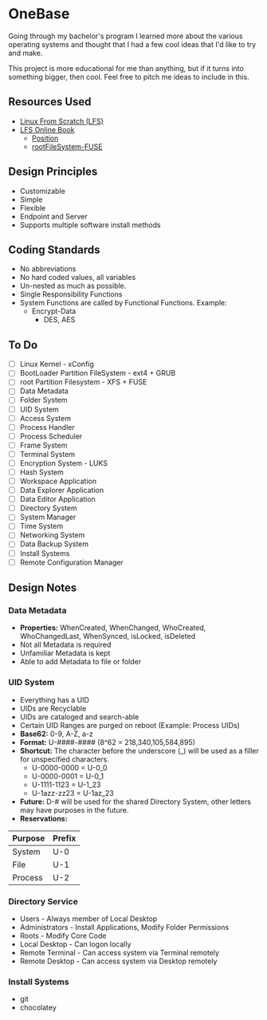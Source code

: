 # OneBase

Going through my bachelor's program I learned more about the various operating systems and thought that I had a few cool ideas that I'd like to try and make.

This project is more educational for me than anything, but if it turns into something bigger, then cool. Feel free to pitch me ideas to include in this.

## Resources Used

- [Linux From Scratch (LFS)](https://www.linuxfromscratch.org/lfs/)
- [LFS Online Book](https://www.linuxfromscratch.org/lfs/view/stable/)
  - [Position](https://www.linuxfromscratch.org/lfs/view/stable/chapter02/creatingpartition.html)
  - [rootFileSystem-FUSE](https://www.kernel.org/doc/html/next/filesystems/fuse.html)

## Design Principles

- Customizable
- Simple
- Flexible
- Endpoint and Server
- Supports multiple software install methods

## Coding Standards

- No abbreviations
- No hard coded values, all variables
- Un-nested as much as possible.
- Single Responsibility Functions
- System Functions are called by Functional Functions. Example:
    - Encrypt-Data
        - DES, AES

## To Do

- [ ] Linux Kernel - xConfig
- [ ] BootLoader Partition FileSystem - ext4 + GRUB
- [ ] root Partition Filesystem - XFS + FUSE
- [ ] Data Metadata
- [ ] Folder System
- [ ] UID System
- [ ] Access System
- [ ] Process Handler
- [ ] Process Scheduler
- [ ] Frame System
- [ ] Terminal System
- [ ] Encryption System - LUKS
- [ ] Hash System
- [ ] Workspace Application
- [ ] Data Explorer Application
- [ ] Data Editor Application
- [ ] Directory System
- [ ] System Manager
- [ ] Time System
- [ ] Networking System
- [ ] Data Backup System
- [ ] Install Systems
- [ ] Remote Configuration Manager

## Design Notes

### Data Metadata
 - **Properties:** WhenCreated, WhenChanged, WhoCreated, WhoChangedLast, WhenSynced, isLocked, isDeleted
 - Not all Metadata is required
 - Unfamiliar Metadata is kept
 - Able to add Metadata to file or folder

### UID System

- Everything has a UID
- UIDs are Recyclable
- UIDs are cataloged and search-able
- Certain UID Ranges are purged on reboot (Example: Process UIDs)
- **Base62:** 0-9, A-Z, a-z
- **Format:** U-####-#### (8^62 = 218,340,105,584,895)
- **Shortcut:** The character before the underscore (_) will be used as a filler for unspecified characters.
    - U-0000-0000 = U-0_0
    - U-0000-0001 = U-0_1
    - U-1111-1123 = U-1_23
    - U-1azz-zz23 = U-1az_23
- **Future:** D-# will be used for the shared Directory System, other letters may have purposes in the future.
- **Reservations:**

| Purpose | Prefix |
| ------- | ------ |
| System  | U-0    |
| File    | U-1    |
| Process | U-2    |

### Directory Service

- Users - Always member of Local Desktop
- Administrators - Install Applications, Modify Folder Permissions
- Roots - Modify Core Code
- Local Desktop - Can logon locally
- Remote Terminal - Can access system via Terminal remotely
- Remote Desktop - Can access system via Desktop remotely

### Install Systems
- git
- chocolatey